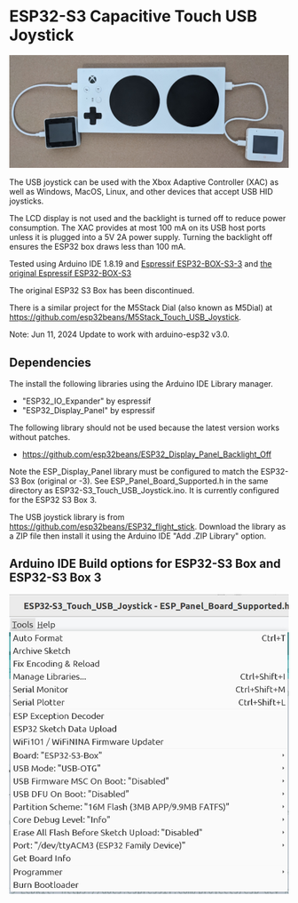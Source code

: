 # ESP32-S3 Capacitive Touch USB Joystick

![ESP32 S3 Box Touch Joystick](./images/xac_cap_touch_joysticks.jpg)

The USB joystick can be used with the Xbox Adaptive Controller (XAC) as well as
Windows, MacOS, Linux, and other devices that accept USB HID joysticks.

The LCD display is not used and the backlight is turned off to reduce power
consumption. The XAC provides at most 100 mA on its USB host ports unless it
is plugged into a 5V 2A power supply. Turning the backlight off ensures the
ESP32 box draws less than 100 mA.

Tested using Arduino IDE 1.8.19 and
[Espressif ESP32-BOX-S3-3](https://github.com/espressif/esp-box/blob/master/docs/hardware_overview/esp32_s3_box_3/hardware_overview_for_box_3.md)
and
[the original Espressif ESP32-BOX-S3](https://github.com/espressif/esp-box/blob/master/docs/hardware_overview/esp32_s3_box/hardware_overview_for_box.md)

The original ESP32 S3 Box has been discontinued.

There is a similar project for the M5Stack Dial (also known as M5Dial) at
https://github.com/esp32beans/M5Stack_Touch_USB_Joystick.

Note: Jun 11, 2024 Update to work with arduino-esp32 v3.0.

## Dependencies

The install the following libraries using the Arduino IDE Library manager.

* "ESP32_IO_Expander" by espressif
* "ESP32_Display_Panel" by espressif

The following library should not be used because the latest version works
without patches.

* https://github.com/esp32beans/ESP32_Display_Panel_Backlight_Off

Note the ESP_Display_Panel library must be configured to match the ESP32-S3 Box
(original or -3). See ESP_Panel_Board_Supported.h in the same directory as
ESP32-S3_Touch_USB_Joystick.ino. It is currently configured for the ESP32 S3
Box 3.

The USB joystick library is from
https://github.com/esp32beans/ESP32_flight_stick. Download the library as a
ZIP file then install it using the Arduino IDE "Add .ZIP Library" option.

## Arduino IDE Build options for ESP32-S3 Box and ESP32-S3 Box 3

![Arduino IDE 1.8.19 build options](./images/esp_box_build_options.jpg)
